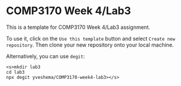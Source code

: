 # COMP3170 Week 4/Lab3

This is a template for COMP3170 Week 4/Lab3 assignment.

To use it, click on the `Use this template` button and select `Create new repository`.
Then clone your new repository onto your local machine.

Alternatively, you can use `degit`:

```
<s>mkdir lab3
cd lab3
npx degit yveshema/COMP3170-week4-lab3></s>
```

